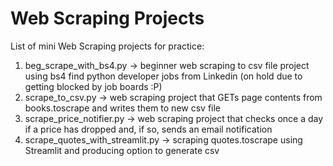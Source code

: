 # Web Scraping Projects
List of mini Web Scraping projects for practice:
1. beg_scrape_with_bs4.py -> beginner web scraping to csv file project using bs4 find python developer jobs from Linkedin (on hold due to getting blocked by job boards :P)
2. scrape_to_csv.py -> web scraping project that GETs page contents from books.toscrape and writes them to new csv file
3. scrape_price_notifier.py -> web scraping project that checks once a day if a price has dropped and, if so, sends an email notification
4. scrape_quotes_with_streamlit.py -> scraping quotes.toscrape using Streamlit and producing option to generate csv
